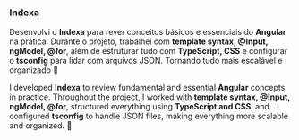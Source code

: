 ### Indexa  

Desenvolvi o **Indexa** para rever conceitos básicos e essenciais do **Angular** na prática. Durante o projeto, trabalhei com **template syntax, @Input, ngModel, @for**, além de estruturar tudo com **TypeScript, CSS** e configurar o **tsconfig** para lidar com arquivos JSON. Tornando tudo mais escalável e organizado 🚀

I developed **Indexa** to review fundamental and essential **Angular** concepts in practice. Throughout the project, I worked with **template syntax, @Input, ngModel, @for**, structured everything using **TypeScript and CSS**, and configured **tsconfig** to handle JSON files, making everything more scalable and organized. 🚀
